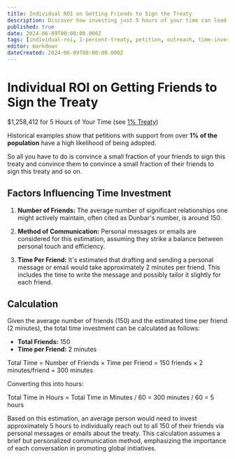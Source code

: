 ```yaml
---
title: Individual ROI on Getting Friends to Sign the Treaty
description: Discover how investing just 5 hours of your time can lead to significant impact in garnering support for global initiatives through your friends.
published: true
date: 2024-06-09T00:00:00.000Z
tags: [individual-roi, 1-percent-treaty, petition, outreach, time-investment]
editor: markdown
dateCreated: 2024-06-09T00:00:00.000Z
---
```


# Individual ROI on Getting Friends to Sign the Treaty

$1,258,412 for 5 Hours of Your Time (see [1% Treaty](1-percent-treaty.md))

Historical examples show that petitions with support from over **1% of the population** have a high likelihood of being adopted.

So all you have to do is convince a small fraction of your friends to sign this treaty and convince them to convince a small fraction of their friends to sign this treaty and so on.

## Factors Influencing Time Investment

1. **Number of Friends:** The average number of significant relationships one might actively maintain, often cited as Dunbar's number, is around 150.

2. **Method of Communication:** Personal messages or emails are considered for this estimation, assuming they strike a balance between personal touch and efficiency.

3. **Time Per Friend:** It's estimated that drafting and sending a personal message or email would take approximately 2 minutes per friend. This includes the time to write the message and possibly tailor it slightly for each friend.

## Calculation

Given the average number of friends (150) and the estimated time per friend (2 minutes), the total time investment can be calculated as follows:

- **Total Friends:** 150
- **Time per Friend:** 2 minutes

Total Time = Number of Friends × Time per Friend
= 150 friends × 2 minutes/friend
= 300 minutes

Converting this into hours:

Total Time in Hours = Total Time in Minutes / 60
= 300 minutes / 60
= 5 hours

Based on this estimation, an average person would need to invest approximately 5 hours to individually reach out to all 150 of their friends via personal messages or emails about the treaty. This calculation assumes a brief but personalized communication method, emphasizing the importance of each conversation in promoting global initiatives.
